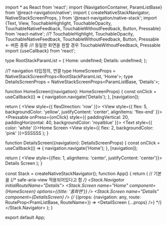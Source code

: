 import * as React from 'react';
import {NavigationContainer, ParamListBase} from '@react-navigation/native';
import {
  createNativeStackNavigator,
  NativeStackScreenProps,
} from '@react-navigation/native-stack';
import {Text, View, TouchableHighlight, TouchableOpacity, TouchableNativeFeedback, TouchableWithoutFeedback, Button, Pressable} from 'react-native';
//? TouchableHighlight, TouchableOpacity, TouchableNativeFeedback, TouchableWithoutFeedback, Button, Pressable <- 버튼 종류
//!  동일한 화면을 원할 경우 TouchableWithoutFeedback, Pressable
import {useCallback} from 'react';

type RootStackParamList = {
  Home: undefined;
  Details: undefined;
};

//? navigation 타입정의, 연결
type HomeScreenProps = NativeStackScreenProps<RootStackParamList, 'Home'>;
type DetailsScreenProps = NativeStackScreenProps<ParamListBase, 'Details'>;

function HomeScreen({navigation}: HomeScreenProps) {
  const onClick = useCallback(() => {
    navigation.navigate('Details');
  }, [navigation]);

  return (
    <View style={{ flexDirection: 'row' }}>
    <View style={{ flex: 5, backgroundColor: 'yellow', justifyContent: 'center', alignItems: 'flex-end' }}>
      <Pressable onPress={onClick} style={{ paddingVertical: 20, paddingHorizontal: 40, backgroundColor: 'royalblue' }}>
        <Text style={{ color: 'white' }}>Home Screen</Text>
      </Pressable>
    </View>
    <View style={{ flex: 2, backgroundColor: 'pink' }}><Text>SSSSSS</Text></View>
    </View>
  );
}

function DetailsScreen({navigation}: DetailsScreenProps) {
  const onClick = useCallback(() => {
    navigation.navigate('Home');
  }, [navigation]);

  return (
    <View style={{flex: 1, alignItems: 'center', justifyContent: 'center'}}>
      <TouchableHighlight onPress={onClick}>
        <Text>Details Screen</Text>
      </TouchableHighlight>
    </View>
  );
}

const Stack = createNativeStackNavigator();
function App() {
  return (
    // 기본꼴
    <NavigationContainer>{/* safe-aria-view 적용되어있다고 함 */}
      <Stack.Navigator initialRouteName="Details">
        <Stack.Screen
          name="Home"
          component={HomeScreen}
          options={{title: '홈화면'}}
        />
        <Stack.Screen name="Details" component={DetailsScreen} />
        {/* {(props: {navigation: any, route: RouteProp<PramListBase, RouteName>}) => <DetailScreen {...props} />} */}
      </Stack.Navigator>
    </NavigationContainer>
  );
}

export default App;
